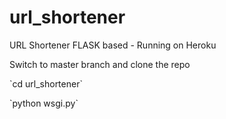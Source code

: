 # url_shortener
URL Shortener FLASK based - Running on Heroku


<p> Switch to master branch and clone the repo <p>
<p>`cd url_shortener`</p>
<p>`python wsgi.py`</p>

